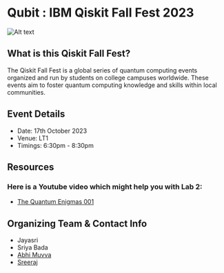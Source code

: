 # Qubit : IBM Qiskit Fall Fest 2023

![Alt text](https://user-images.githubusercontent.com/95167383/266774144-4f4a8065-60d9-4753-8f7b-33d406a556fc.png)

## What is this Qiskit Fall Fest?
The Qiskit Fall Fest is a global series of quantum computing events organized and run by students on college campuses worldwide. These events aim to foster quantum computing knowledge and skills within local communities.

## Event Details
- Date: 17th October 2023
- Venue: LT1
- Timings: 6:30pm - 8:30pm

## Resources
### Here is a Youtube video which might help you with Lab 2:
* [The Quantum Enigmas 001](https://www.youtube.com/watch?v=c1beJIg8lRs&list=PLtn704u3JW-J3yBVF7WVPHXCb4vkhmem9&index=2)

## Organizing Team & Contact Info
* Jayasri 
* Sriya Bada
* [Abhi Muvva](https://github.com/Abhi-Muvva)
* [Sreeraj](https://github.com/MahindraRajan) 

